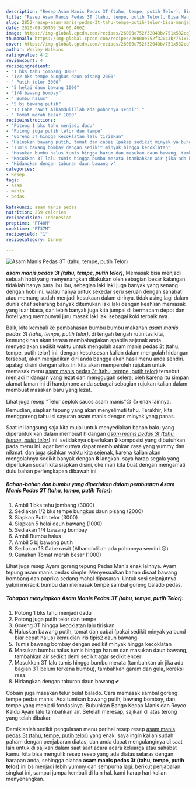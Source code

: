 ```yaml
---
description: "Resep Asam Manis Pedas 3T (tahu, tempe, putih Telor), Bisa Manjain Lidah"
title: "Resep Asam Manis Pedas 3T (tahu, tempe, putih Telor), Bisa Manjain Lidah"
slug: 2852-resep-asam-manis-pedas-3t-tahu-tempe-putih-telor-bisa-manjain-lidah
date: 2020-09-30T09:54:00.406Z
image: https://img-global.cpcdn.com/recipes/26000e752f32043b/751x532cq70/asam-manis-pedas-3t-tahu-tempe-putih-telor-foto-resep-utama.jpg
thumbnail: https://img-global.cpcdn.com/recipes/26000e752f32043b/751x532cq70/asam-manis-pedas-3t-tahu-tempe-putih-telor-foto-resep-utama.jpg
cover: https://img-global.cpcdn.com/recipes/26000e752f32043b/751x532cq70/asam-manis-pedas-3t-tahu-tempe-putih-telor-foto-resep-utama.jpg
author: Wesley Watkins
ratingvalue: 4.2
reviewcount: 4
recipeingredient:
- "1 bks tahu jombang 3000"
- "1/2 bks tempe bungkus daun pisang 2000"
- " Putih telor 3000"
- "5 helai daun bawang 1000"
- "1/4 bawang bombay"
- " Bumbu halus"
- "5 bj bawang putih"
- "13 Cabe rawit Alhamdulillah ada pohonnya sendiri "
- " Tomat merah besar 1000"
recipeinstructions:
- "Potong 1 bks tahu menjadi dadu"
- "Potong juga putih telor dan tempe"
- "Goreng 3T hingga kecoklatan lalu tiriskan"
- "Haluskan bawang putih, tomat dan cabai (pakai sedikit minyak ya bund biar cepat halus) kemudian iris tipis2 daun bawang"
- "Tumis bawang bombay dengan sedikit minyak hingga kecoklatan"
- "Masukan bumbu halus tumis hingga harum dan masukan daun bawang, tambahkan air sedikit demi sedikit agar sedikit encer"
- "Masukkan 3T lalu tumis hingga bumbu merata (tambahkan air jika ada bagian 3T belum terkena bumbu), tambahkan garam dan gula, koreksi rasa"
- "Hidangkan dengan taburan daun bawang 💕"
categories:
- Resep
tags:
- asam
- manis
- pedas

katakunci: asam manis pedas 
nutrition: 259 calories
recipecuisine: Indonesian
preptime: "PT40M"
cooktime: "PT37M"
recipeyield: "1"
recipecategory: Dinner

---
```



![Asam Manis Pedas 3T (tahu, tempe, putih Telor)](https://img-global.cpcdn.com/recipes/26000e752f32043b/751x532cq70/asam-manis-pedas-3t-tahu-tempe-putih-telor-foto-resep-utama.jpg)

<b><i>asam manis pedas 3t (tahu, tempe, putih telor)</i></b>, Memasak bisa menjadi sebuah hobi yang menyenangkan dilakukan oleh sebagian besar kalangan. tidaklah hanya para ibu ibu, sebagian laki laki juga banyak yang senang dengan hobi ini. walau hanya untuk sekedar seru seruan dengan sahabat atau memang sudah menjadi kesukaan dalam dirinya. tidak asing lagi dalam dunia chef sekarang banyak ditemukan laki laki dengan keahlian memasak yang luar biasa, dan lebih banyak juga kita jumpai di bermacam depot dan hotel yang mempunyai juru masak laki laki sebagai koki terbaik nya.

Baik, kita kembali ke pembahasan bumbu bumbu makanan <i>asam manis pedas 3t (tahu, tempe, putih telor)</i>. di tengah tengah rutinitas kita, kemungkinan akan terasa membahagiakan apabila sejenak anda menyediakan sedikit waktu untuk mengolah asam manis pedas 3t (tahu, tempe, putih telor) ini. dengan kesuksesan kalian dalam mengolah hidangan tersebut, akan menjadikan diri anda bangga akan hasil menu anda sendiri. apalagi disini dengan situs ini kita akan memperoleh rujukan untuk memasak menu <u>asam manis pedas 3t (tahu, tempe, putih telor)</u> tersebut menjadi hidangan yang lezat dan menggugah selera, oleh karena itu simpan alamat laman ini di handphone anda sebagai sebagian rujukan kalian dalam membuat masakan baru yang lezat.

Lihat juga resep &#34;Telur ceplok sauos asam manis&#34;😘 ️👍 enak lainnya. Kemudian, siapkan tepung yang akan menyelimuti tahu. Terakhir, kita menggoreng tahu isi sayuran asam manis dengan minyak yang panas.


Saat ini langsung saja kita mulai untuk menyediakan bahan baku yang diperuntuk kan dalam membuat hidangan <u><i>asam manis pedas 3t (tahu, tempe, putih telor)</i></u> ini. setidaknya diperlukan <b>9</b> komposisi yang dibutuhkan pada menu ini. agar berikutnya dapat membuahkan rasa yang yummy dan nikmat. dan juga sisihkan waktu kita sejenak, karena kalian akan mengolahnya sedikit banyak dengan <b>8</b> langkah. saya harap segala yang diperlukan sudah kita siapkan disini, oke mari kita buat dengan mengamati dulu bahan perlengkapan dibawah ini.

<!--inarticleads1-->

##### Bahan-bahan dan bumbu yang diperlukan dalam pembuatan Asam Manis Pedas 3T (tahu, tempe, putih Telor):

1. Ambil 1 bks tahu jombang (3000)
1. Sediakan 1/2 bks tempe bungkus daun pisang (2000)
1. Siapkan  Putih telor (3000)
1. Siapkan 5 helai daun bawang (1000)
1. Sediakan 1/4 bawang bombay
1. Ambil  Bumbu halus
1. Ambil 5 bj bawang putih
1. Sediakan 13 Cabe rawit (Alhamdulillah ada pohonnya sendiri 😆)
1. Gunakan  Tomat merah besar (1000)


Lihat juga resep Ayam goreng tepung Pedas Manis enak lainnya. Ayam tepung asam manis pedas simple. Menyesuaikan bahan disaat bawang bombang dan paprika sedang mahal dipasaran. Untuk sesi selanjutnya yakni meracik bumbu dan memasak tempe sambal goreng balado pedas. 

<!--inarticleads2-->

##### Tahapan menyiapkan Asam Manis Pedas 3T (tahu, tempe, putih Telor):

1. Potong 1 bks tahu menjadi dadu
1. Potong juga putih telor dan tempe
1. Goreng 3T hingga kecoklatan lalu tiriskan
1. Haluskan bawang putih, tomat dan cabai (pakai sedikit minyak ya bund biar cepat halus) kemudian iris tipis2 daun bawang
1. Tumis bawang bombay dengan sedikit minyak hingga kecoklatan
1. Masukan bumbu halus tumis hingga harum dan masukan daun bawang, tambahkan air sedikit demi sedikit agar sedikit encer
1. Masukkan 3T lalu tumis hingga bumbu merata (tambahkan air jika ada bagian 3T belum terkena bumbu), tambahkan garam dan gula, koreksi rasa
1. Hidangkan dengan taburan daun bawang 💕


Cobain juga masakan telur bulat balado. Cara memasak sambal goreng tempe pedas manis. Ada tumisan bawang putih, bawang bombay, dan tempe yang menjadi fondasinya. Bubuhkan Bango Kecap Manis dan Royco Kaldu Ayam lalu tambahkan air. Setelah meresap, sajikan di atas terong yang telah dibakar. 

Demikianlah sedikit pengulasan menu perihal resep resep <u>asam manis pedas 3t (tahu, tempe, putih telor)</u> yang enak. saya ingin kalian sudah paham dengan penjabaran diatas, dan anda dapat mengulanginya di saat lain untuk di sajikan dalam saat saat acara acara keluarga atau sahabat kamu. kita bisa mengulik resep resep yang ada diatas selaras dengan harapan anda, sehingga olahan <b>asam manis pedas 3t (tahu, tempe, putih telor)</b> ini bs menjadi lebih yummy dan sempurna lagi. berikut penjabaran singkat ini, sampai jumpa kembali di lain hal. kami harap hari kalian menyenangkan.
